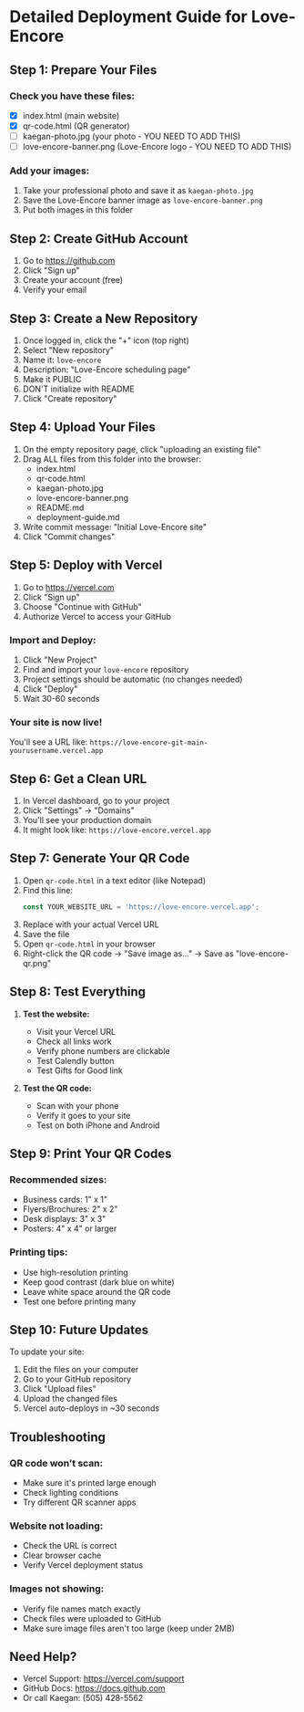 # Detailed Deployment Guide for Love-Encore

## Step 1: Prepare Your Files

### Check you have these files:
- [x] index.html (main website)
- [x] qr-code.html (QR generator)
- [ ] kaegan-photo.jpg (your photo - YOU NEED TO ADD THIS)
- [ ] love-encore-banner.png (Love-Encore logo - YOU NEED TO ADD THIS)

### Add your images:
1. Take your professional photo and save it as `kaegan-photo.jpg`
2. Save the Love-Encore banner image as `love-encore-banner.png`
3. Put both images in this folder

## Step 2: Create GitHub Account

1. Go to https://github.com
2. Click "Sign up"
3. Create your account (free)
4. Verify your email

## Step 3: Create a New Repository

1. Once logged in, click the "+" icon (top right)
2. Select "New repository"
3. Name it: `love-encore`
4. Description: "Love-Encore scheduling page"
5. Make it PUBLIC
6. DON'T initialize with README
7. Click "Create repository"

## Step 4: Upload Your Files

1. On the empty repository page, click "uploading an existing file"
2. Drag ALL files from this folder into the browser:
   - index.html
   - qr-code.html
   - kaegan-photo.jpg
   - love-encore-banner.png
   - README.md
   - deployment-guide.md
3. Write commit message: "Initial Love-Encore site"
4. Click "Commit changes"

## Step 5: Deploy with Vercel

1. Go to https://vercel.com
2. Click "Sign up"
3. Choose "Continue with GitHub"
4. Authorize Vercel to access your GitHub

### Import and Deploy:
1. Click "New Project"
2. Find and import your `love-encore` repository
3. Project settings should be automatic (no changes needed)
4. Click "Deploy"
5. Wait 30-60 seconds

### Your site is now live!
You'll see a URL like: `https://love-encore-git-main-yourusername.vercel.app`

## Step 6: Get a Clean URL

1. In Vercel dashboard, go to your project
2. Click "Settings" → "Domains"
3. You'll see your production domain
4. It might look like: `https://love-encore.vercel.app`

## Step 7: Generate Your QR Code

1. Open `qr-code.html` in a text editor (like Notepad)
2. Find this line:
   ```javascript
   const YOUR_WEBSITE_URL = 'https://love-encore.vercel.app';
   ```
3. Replace with your actual Vercel URL
4. Save the file
5. Open `qr-code.html` in your browser
6. Right-click the QR code → "Save image as..." → Save as "love-encore-qr.png"

## Step 8: Test Everything

1. **Test the website:**
   - Visit your Vercel URL
   - Check all links work
   - Verify phone numbers are clickable
   - Test Calendly button
   - Test Gifts for Good link

2. **Test the QR code:**
   - Scan with your phone
   - Verify it goes to your site
   - Test on both iPhone and Android

## Step 9: Print Your QR Codes

### Recommended sizes:
- Business cards: 1" x 1"
- Flyers/Brochures: 2" x 2"
- Desk displays: 3" x 3"
- Posters: 4" x 4" or larger

### Printing tips:
- Use high-resolution printing
- Keep good contrast (dark blue on white)
- Leave white space around the QR code
- Test one before printing many

## Step 10: Future Updates

To update your site:
1. Edit the files on your computer
2. Go to your GitHub repository
3. Click "Upload files"
4. Upload the changed files
5. Vercel auto-deploys in ~30 seconds

## Troubleshooting

### QR code won't scan:
- Make sure it's printed large enough
- Check lighting conditions
- Try different QR scanner apps

### Website not loading:
- Check the URL is correct
- Clear browser cache
- Verify Vercel deployment status

### Images not showing:
- Verify file names match exactly
- Check files were uploaded to GitHub
- Make sure image files aren't too large (keep under 2MB)

## Need Help?

- Vercel Support: https://vercel.com/support
- GitHub Docs: https://docs.github.com
- Or call Kaegan: (505) 428-5562
